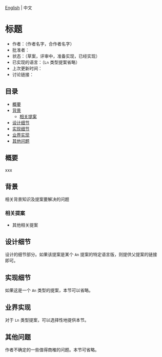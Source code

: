 [English](TEMPLATE.md) | 中文

# 标题

* 作者：（作者名字，合作者名字）
* 批准者：
* 状态：（草案，评审中，准备实现，已经实现）
* 已实现的语言：（`Ln` 类型提案省略）
* 上次更新时间：
* 讨论链接：

## 目录

* [概要](#概要)
* [背景](#背景)
  * [相关提案](#相关提案)
* [设计细节](#设计细节)
* [实现细节](#实现细节)
* [业界实现](#业界实现)
* [其他问题](#其他问题)

## 概要

xxx

## 背景

相关背景知识及提案要解决的问题

### 相关提案

* 其他相关提案

## 设计细节

设计的细节部分。如果该提案是某个 `An` 提案的特定语言版，则提供父提案的链接即可。

## 实现细节

如果这是一个 `An` 类型的提案，本节可以省略。

## 业界实现

对于 `Ln` 类型提案，可以选择性地提供本节。

## 其他问题

作者不确定的一些值得商榷的问题。本节可省略。
